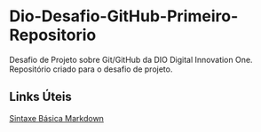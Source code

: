 # Dio-Desafio-GitHub-Primeiro-Repositorio
Desafio de Projeto sobre Git/GitHub da DIO Digital Innovation One.
Repositório criado para o desafio de projeto.

## Links Úteis
[Sintaxe Básica Markdown](https://www.markdownguide.org/basic-syntax/)

